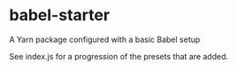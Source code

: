 # babel-starter
A Yarn package configured with a basic Babel setup

See index.js for a progression of the presets that are added.

